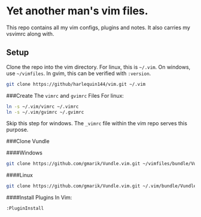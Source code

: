 # Yet another man's vim files. 
This repo contains all my vim configs, plugins and notes. It also carries my vsvimrc
along with. 

## Setup
Clone the repo into the vim directory. For linux, this is `~/.vim`. On windows,
use `~/vimfiles`. In gvim, this can be verified with `:version`.

```bash
git clone https://github/harlequin144/vim.git ~/.vim
```

###Create The `vimrc` and `gvimrc` Files
For linux:

```bash
ln -s ~/.vim/vimrc ~/.vimrc
ln -s ~/.vim/gvimrc ~/.gvimrc
```

Skip this step for windows. The `_vimrc` file within the vim repo serves this 
purpose. 


###Clone Vundle

####Windows
```bash
git clone https://github.com/gmarik/Vundle.vim.git ~/vimfiles/bundle/Vundle.vim
```

####Linux
```bash
git clone https://github.com/gmarik/Vundle.vim.git ~/.vim/bundle/Vundle.vim
```

####Install Plugins
In Vim:
```bash
:PluginInstall
```
